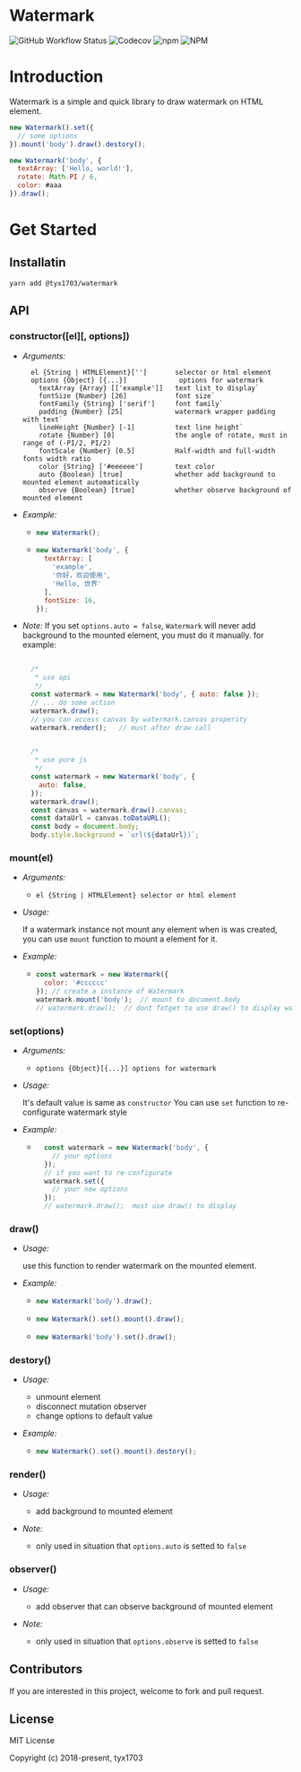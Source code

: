 # Watermark

![GitHub Workflow Status](https://img.shields.io/github/workflow/status/YanxinTang/watermark/build)
![Codecov](https://img.shields.io/codecov/c/github/YanxinTang/watermark)
![npm](https://img.shields.io/npm/v/@tyx1703/watermark)
![NPM](https://img.shields.io/npm/l/@tyx1703/watermark)

# Introduction

Watermark is a simple and quick library to draw watermark on HTML element.

```javascript
new Watermark().set({
  // some options
}).mount('body').draw().destory();
```

```javascript
new Watermark('body', {
  textArray: ['Hello, world!'],
  rotate: Math.PI / 6,
  color: #aaa
}).draw();
```

# Get Started

## Installatin

```console
yarn add @tyx1703/watermark
```

## API

### constructor([el][, options])
- *Arguments:*
    ```
      el {String | HTMLElement}['']       selector or html element
      options {Object} [{...}]             options for watermark
        textArray {Array} [['example']]   text list to display`
        fontSize {Number} [26]            font size`
        fontFamily {String} ['serif']     font family`
        padding {Number} [25]             watermark wrapper padding with text`
        lineHeight {Number} [-1]          text line height`
        rotate {Number} [0]               the angle of rotate, must in range of (-PI/2, PI/2)
        fontScale {Number} [0.5]          Half-width and full-width fonts width ratio
        color {String} ['#eeeeee']        text color
        auto {Boolean} [true]             whether add background to mounted element automatically
        observe {Boolean} [true]          whether observe background of mounted element
    ```
- *Example:*
    - ```javascript
      new Watermark();
      ```
    - ``` javascript
      new Watermark('body', {
        textArray: [
          'example',
          '你好，欢迎使用',
          'Hello, 世界'
        ],
        fontSize: 16,
      });
      ```
- *Note:*
    If you set `options.auto = false`, `Watermark` will never add background to the mounted element, you must do it manually.
    for example: 
    ```javascript

      /*
       * use api
       */
      const watermark = new Watermark('body', { auto: false });
      // ... do some action
      watermark.draw();
      // you can access canvas by watermark.canvas properity
      watermark.render();   // must after draw call
    ```
    ```javascript

      /*
       * use pure js
       */
      const watermark = new Watermark('body', {
        auto: false,
      });
      watermark.draw();
      const canvas = watermark.draw().canvas;
      const dataUrl = canvas.toDataURL();
      const body = document.body;
      body.style.background = `url(${dataUrl})`;
    ```

### mount(el)

- *Arguments:*
    - `el {String | HTMLElement} selector or html element`
- *Usage:*
    
    If a watermark instance not mount any element when is was created, you can use `mount` function to mount a element for it.

- *Example:*
    - ```javascript
      const watermark = new Watermark({
        color: '#cccccc'
      }); // create a instance of Watermark
      watermark.mount('body');  // mount to document.body
      // watermark.draw();  // dont fotget to use draw() to display watermark on mounted element
      ```
### set(options)

- *Arguments:*
    - `options {Object}[{...}] options for watermark`

- *Usage:*

    It's default value is same as `constructor`
    You can use `set` function to re-configurate watermark style

- *Example:*
    - ```javascript
        const watermark = new Watermark('body', {
          // your options
        });
        // if you want to re-configurate
        watermark.set({
          // your new options
        });
        // watermark.draw();  must use draw() to display
      ```

### draw()

- *Usage:*

    use this function to render watermark on the mounted element.

- *Example:*
    - ```javascript
      new Watermark('body').draw();
      ```
    - ```javascript
      new Watermark().set().mount().draw();
      ```
    - ```javascript
      new Watermark('body').set().draw();
      ```
      
### destory()

- *Usage:*

    - unmount element
    - disconnect mutation observer
    - change options to default value

- *Example:*
    - ```javascript
      new Watermark().set().mount().destory();
      ```

### render()
- *Usage:*

    - add background to mounted element

- *Note:*
    
    - only used in situation that `options.auto` is setted to `false`

### observer()
  - *Usage:*

    - add observer that can observe background of mounted element

- *Note:*
    
    - only used in situation that `options.observe` is setted to `false`


## Contributors

If you are interested in this project, welcome to fork and pull request.

## License

MIT License

Copyright (c) 2018-present, tyx1703
